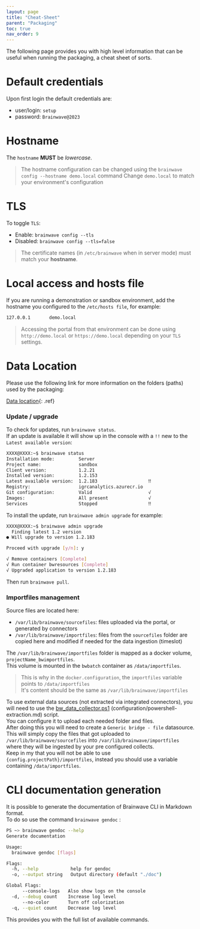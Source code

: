 ```yaml
---
layout: page
title: "Cheat-Sheet"
parent: "Packaging"
toc: true
nav_order: 9
---
```


The following page provides you with high level information that can be useful when running the packaging, a cheat sheet of sorts.    

# Default credentials

Upon first login the default credentials are:  

- user/login: `setup`
- password: `Brainwave@2023`

# Hostname

The `hostname` **MUST** be *lowercase*.  

> The hostname configuration can be changed using the `brainwave config --hostname demo.local` command
> Change `demo.local` to match your environment's configuration

# TLS

To toggle `TLS`:  

- Enable: `brainwave config --tls`
- Disabled: `brainwave config --tls=false`

> The certificate names (in `/etc/brainwave` when in server mode) must match your **hostname**.  

# Local access and hosts file

If you are running a demonstration or sandbox environment, add the hostname you configured to the `/etc/hosts file`, for example:  

```bash  
127.0.0.1       demo.local
```

> Accessing the portal from that environment can be done using `http://demo.local` or `https://demo.local` depending on your `TLS` settings.  

# Data Location

Please use the following link for more information on the folders (paths) used by the packaging:  

[Data location](igrc-platform/installation-and-deployment/packaging/before-installation/requirements.md#docker-host-disk){: .ref}

### Update / upgrade

To check for updates, run `brainwave status`.  
If an update is available it will show up in the console with a `!!` new to the `Latest available version`:  

```bash  
XXXX@XXXX:~$ brainwave status
Installation mode:         Server
Project name:              sandbox
Client version:            1.2.21
Installed version:         1.2.153
Latest available version:  1.2.183                   ‼
Registry:                  igrcanalytics.azurecr.io
Git configuration:         Valid                     √
Images:                    All present               √
Services                   Stopped                   ‼
```

To install the update, run `brainwave admin upgrade` for example:  

```bash  
XXXX@XXXX:~$ brainwave admin upgrade
  Finding latest 1.2 version
● Will upgrade to version 1.2.183

Proceed with upgrade [y/n]: y

√ Remove containers [Complete]
√ Run container bwresources [Complete]
√ Upgraded application to version 1.2.183
```

Then run `brainwave pull`.  

### Importfiles management

Source files are located here:

- `/var/lib/brainwave/sourcefiles`: files uploaded via the portal, or generated by connectors
- `/var/lib/brainwave/importfiles`: files from the `sourcefiles` folder are copied here and modified if needed for the data ingestion (timeslot)  

The `/var/lib/brainwave/importfiles` folder is mapped as a docker volume, `projectName_bwimportfiles`.  
This volume is mounted in the `bwbatch` container as `/data/importfiles`.  

> This is why in the `docker.configuration`, the `importfiles` variable points to `/data/importfiles`  
> It's content should be the same as `/var/lib/brainwave/importfiles`  

To use external data sources (not extracted via integrated connectors), you will need to use the [bw_data_collector.ps1](igrc-platform/installation-and-deployment/packaging/configuration/powershell-extraction.md)
(configuration/powershell-extraction.md) script.  
You can configure it to upload each needed folder and files.  
After doing this you will need to create a `Generic bridge - file` datasource.  
This will simply copy the files that got uploaded to `/var/lib/brainwave/sourcefiles` into `/var/lib/brainwave/importfiles` where they will be ingested by your pre configured collects.  
Keep in my that you will not be able to use `{config.projectPath}/importfiles`, instead you should use a variable containing `/data/importfiles`.  

# CLI documentation generation

It is possible to generate the documentation of Brainwave CLI in Markdown format.  
To do so use the command `brainwave gendoc` :

```bash
PS ~> brainwave gendoc --help
Generate documentation

Usage:
  brainwave gendoc [flags]

Flags:
  -h, --help            help for gendoc
  -o, --output string   Output directory (default "./doc")

Global Flags:
      --console-logs   Also show logs on the console
  -d, --debug count    Increase log level
      --no-color       Turn off colorization
  -q, --quiet count    Decrease log level
```

This provides you with the full list of available commands.  
